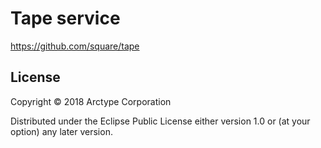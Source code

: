 # Tape service

https://github.com/square/tape

## License

Copyright © 2018 Arctype Corporation

Distributed under the Eclipse Public License either version 1.0 or (at
your option) any later version.
